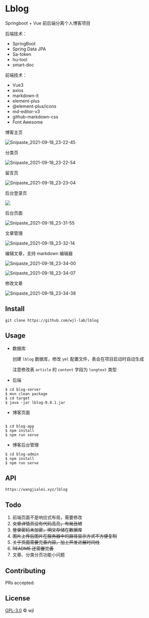 # Lblog

Springboot + Vue 前后端分离个人博客项目

后端技术：

- SpringBoot
- Spring Data JPA
- Sa-token
- hu-tool
- smart-doc

前端技术：

- Vue3
- axios
- markdown-it
- element-plus
- @element-plus/icons
- md-editor-v3
- github-markdown-css
- Font Awesome



博客主页

![Snipaste_2021-09-18_23-22-45](https://gitee.com/wang-jia-lei/mypic/raw/master/Snipaste_2021-09-18_23-22-45.png)

分类页

![Snipaste_2021-09-18_23-22-54](https://gitee.com/wang-jia-lei/mypic/raw/master/Snipaste_2021-09-18_23-22-54.png)

留言页

![Snipaste_2021-09-18_23-23-04](https://gitee.com/wang-jia-lei/mypic/raw/master/Snipaste_2021-09-18_23-23-04.png)

后台登录页

![](https://wangjialei.xyz/lblog/login.png)



后台页面

![Snipaste_2021-09-18_23-31-55](https://gitee.com/wang-jia-lei/mypic/raw/master/Snipaste_2021-09-18_23-31-55.png)

文章管理

![Snipaste_2021-09-18_23-32-14](https://gitee.com/wang-jia-lei/mypic/raw/master/Snipaste_2021-09-18_23-32-14.png)

编辑文章，支持 markdown 编辑器

![Snipaste_2021-09-18_23-34-00](https://gitee.com/wang-jia-lei/mypic/raw/master/Snipaste_2021-09-18_23-34-00.png)



![Snipaste_2021-09-18_23-34-07](https://gitee.com/wang-jia-lei/mypic/raw/master/Snipaste_2021-09-18_23-34-07.png)

修改文章

![Snipaste_2021-09-18_23-34-38](https://gitee.com/wang-jia-lei/mypic/raw/master/Snipaste_2021-09-18_23-34-38.png)



## Install

```shell
git clone https://github.com/wjl-lab/lblog
```



## Usage

- 数据库

  创建 `lblog` 数据库，修改 `yml` 配置文件，表会在项目启动时自动生成

  注意修改表 `article` 的 `content` 字段为 `longtext` 类型

- 后端

```shell
$ cd blog-server
$ mvn clean package
$ cd target
$ java -jar lblog-0.0.1.jar
```

- 博客页面

```shell

$ cd blog-app
$ npm install
$ npm run serve
```

- 博客后台管理

```shell
$ cd blog-admin
$ npm install
$ npm run serve
```



## API

```
https://wangjialei.xyz/lblog
```



## Todo

1. 前端页面不是响应式布局，需要修改
2. ~~文章详情页没有代码高亮，布局丑陋~~
3. ~~登录密码未加密，明文存储在数据库~~
4. ~~图片上传后图片在服务器中的路径显示方式不方便复制~~
5. ~~关于页面需要完善内容，加上开发进展时间线~~
6. ~~README 还需要完善~~
7. 文章、分类分页功能小问题



## Contributing

PRs accepted.



## License

[GPL-3.0](LICENSE) © wjl